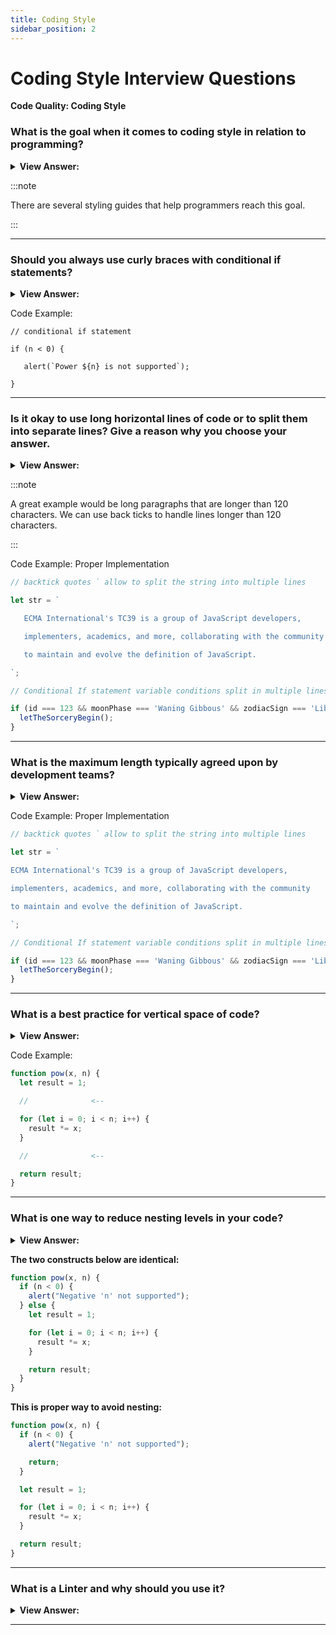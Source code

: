 ```yaml
---
title: Coding Style
sidebar_position: 2
---
```


# Coding Style Interview Questions

**Code Quality: Coding Style**

<head>
  <title>Coding Style - JavaScript Interview Questions & Answers</title>
  <meta charSet="utf-8" />
</head>

### What is the goal when it comes to coding style in relation to programming?

<details>
  <summary><strong>View Answer:</strong></summary>
  <div>
  <div><strong>Interview Response:</strong> The goal is to take a complex task and code it in a way that is both correct and human-readable.
</div>
  </div>
</details>

:::note

There are several styling guides that help programmers reach this goal.

:::

---

### Should you always use curly braces with conditional if statements?

<details>
  <summary><strong>View Answer:</strong></summary>
  <div>
  <div><strong>Interview Response:</strong> Yes, it is a best practice and makes code more readable.
</div>
  </div>
</details>

Code Example:

```JS
// conditional if statement

if (n < 0) {

   alert(`Power ${n} is not supported`);

}
```

---

### Is it okay to use long horizontal lines of code or to split them into separate lines? Give a reason why you choose your answer.

<details>
  <summary><strong>View Answer:</strong></summary>
  <div>
  <div><strong>Interview Response:</strong> Professional JavaScript developers prefer separate lines because they are more readable.
</div>
  </div>
</details>

:::note

A great example would be long paragraphs that are longer than 120 characters. We can use back ticks to handle lines longer than 120 characters.

:::

Code Example: Proper Implementation

```js
// backtick quotes ` allow to split the string into multiple lines

let str = `

   ECMA International's TC39 is a group of JavaScript developers,

   implementers, academics, and more, collaborating with the community

   to maintain and evolve the definition of JavaScript.

`;

// Conditional If statement variable conditions split in multiple lines

if (id === 123 && moonPhase === 'Waning Gibbous' && zodiacSign === 'Libra') {
  letTheSorceryBegin();
}
```

---

### What is the maximum length typically agreed upon by development teams?

<details>
  <summary><strong>View Answer:</strong></summary>
  <div>
  <div><strong>Interview Response:</strong> The maximum length typically agreed upon by dev teams is between 80 to 120 characters.
</div>
  </div>
</details>

Code Example: Proper Implementation

```js
// backtick quotes ` allow to split the string into multiple lines

let str = `

ECMA International's TC39 is a group of JavaScript developers,

implementers, academics, and more, collaborating with the community

to maintain and evolve the definition of JavaScript.

`;

// Conditional If statement variable conditions split in multiple lines

if (id === 123 && moonPhase === 'Waning Gibbous' && zodiacSign === 'Libra') {
  letTheSorceryBegin();
}
```

---

### What is a best practice for vertical space of code?

<details>
  <summary><strong>View Answer:</strong></summary>
  <div>
  <div><strong>Interview Response:</strong> A best practice is to divide each code action by a line space to keep your code readable.
</div>
  </div>
</details>

Code Example:

```js
function pow(x, n) {
  let result = 1;

  //              <--

  for (let i = 0; i < n; i++) {
    result *= x;
  }

  //              <--

  return result;
}
```

---

### What is one way to reduce nesting levels in your code?

<details>
  <summary><strong>View Answer:</strong></summary>
  <div>
  <div><strong>Interview Response:</strong> A great way to reduce nesting levels is handling minimum conditions early. The goal is to reduce nested code blocks that isolate variable access. The benefits of writing code in this fashion are increased readability and faster code because of early conditional error checks. If, the code fails early then it is handled without continuity.<br /><br />
  <strong>Here are some rules of thumb for reducing nesting in your code:</strong><br /><br />
  <ol>
    <li>Keep conditional blocks short. It increases readability by keeping things local.</li>
    <li>Consider refactoring when your loops and branches that are more than 2 levels deep.</li>
    <li>Think about moving nested logic into separate functions. For example, if you need to loop through a list of objects that each contain a list (such as a protocol buffer with repeated fields), you can define a function to process each object instead of using a double nested loop.</li>
  </ol>
</div>
  </div>
</details>

**The two constructs below are identical:**

```js
function pow(x, n) {
  if (n < 0) {
    alert("Negative 'n' not supported");
  } else {
    let result = 1;

    for (let i = 0; i < n; i++) {
      result *= x;
    }

    return result;
  }
}
```

**This is proper way to avoid nesting:**

```js
function pow(x, n) {
  if (n < 0) {
    alert("Negative 'n' not supported");

    return;
  }

  let result = 1;

  for (let i = 0; i < n; i++) {
    result *= x;
  }

  return result;
}
```

---

### What is a Linter and why should you use it?

<details>
  <summary><strong>View Answer:</strong></summary>
  <div>
  <div><strong>Interview Response:</strong> Linters are tools that can automatically check the style of your code and make improving suggestions. The great thing about them is that style-checking can also find some bugs, like typos in variable or function names. Because of this feature, using a linter is recommended even if you do not want to stick to one particular “code style”.
</div>
  </div>
</details>

---

